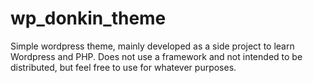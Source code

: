 # wp_donkin_theme
Simple wordpress theme, mainly developed as a side project to learn Wordpress and PHP. 
Does not use a framework and not intended to be distributed, but feel free to use for whatever purposes.
